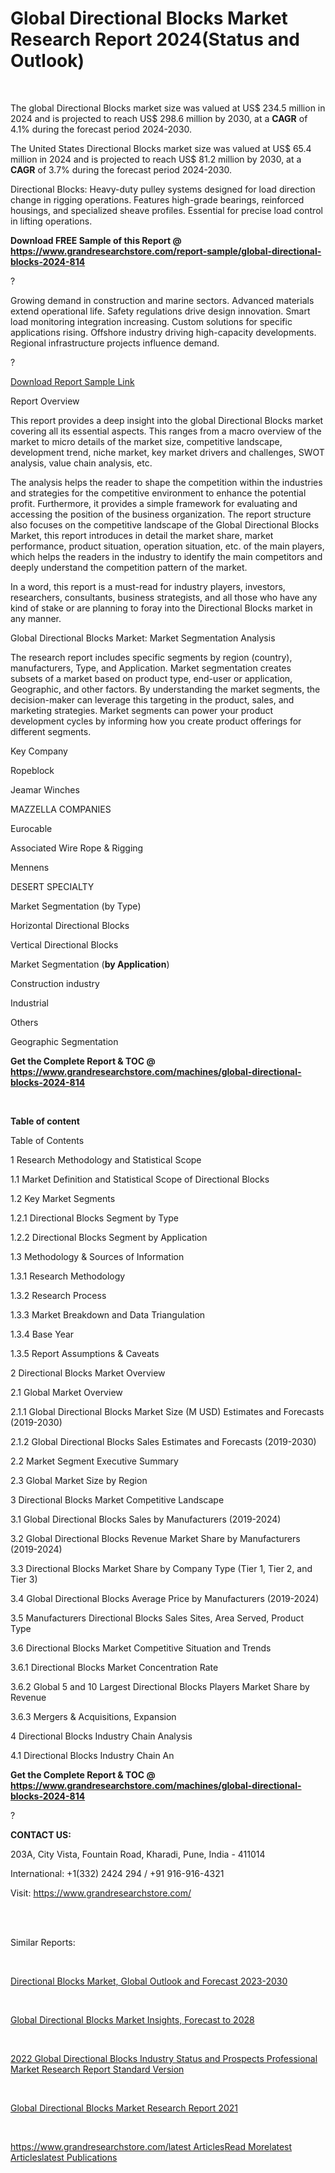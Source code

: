 <h1>Global Directional Blocks Market Research Report 2024(Status and Outlook)</h1><br/><p>The global Directional Blocks market size was valued at US$ 234.5 million in 2024 and is projected to reach US$ 298.6 million by 2030, at a <strong>CAGR</strong> of 4.1% during the forecast period 2024-2030.</p>
 
 
 
 <p>The United States Directional Blocks market size was valued at US$ 65.4 million in 2024 and is projected to reach US$ 81.2 million by 2030, at a <strong>CAGR</strong> of 3.7% during the forecast period 2024-2030.</p>
 
 
 
 <p>Directional Blocks: Heavy-duty pulley systems designed for load direction change in rigging operations. Features high-grade bearings, reinforced housings, and specialized sheave profiles. Essential for precise load control in lifting operations.</p>
 
 
 
 <div><b>Download FREE Sample of this Report @ <a href="https://www.grandresearchstore.com/report-sample/global-directional-blocks-2024-814">https://www.grandresearchstore.com/report-sample/global-directional-blocks-2024-814</a></b></div>
 
 
 
 <p>? </p>
 
 
 
 <p>Growing demand in construction and marine sectors. Advanced materials extend operational life. Safety regulations drive design innovation. Smart load monitoring integration increasing. Custom solutions for specific applications rising. Offshore industry driving high-capacity developments. Regional infrastructure projects influence demand.</p>
 
 
 
 <p>? </p>
 
 
 
 <p><a href="https://www.grandresearchstore.com/mr-admin/report-sample/global-directional-blocks-2024-814">Download Report Sample Link</a></p>
 
 
 
 <p>Report Overview</p>
 
 
 
 <p>This report provides a deep insight into the global Directional Blocks market covering all its essential aspects. This ranges from a macro overview of the market to micro details of the market size, competitive landscape, development trend, niche market, key market drivers and challenges, SWOT analysis, value chain analysis, etc.</p>
 
 
 
 <p>The analysis helps the reader to shape the competition within the industries and strategies for the competitive environment to enhance the potential profit. Furthermore, it provides a simple framework for evaluating and accessing the position of the business organization. The report structure also focuses on the competitive landscape of the Global Directional Blocks Market, this report introduces in detail the market share, market performance, product situation, operation situation, etc. of the main players, which helps the readers in the industry to identify the main competitors and deeply understand the competition pattern of the market.</p>
 
 
 
 <p>In a word, this report is a must-read for industry players, investors, researchers, consultants, business strategists, and all those who have any kind of stake or are planning to foray into the Directional Blocks market in any manner.</p>
 
 
 
 <p>Global Directional Blocks Market: Market Segmentation Analysis</p>
 
 
 
 <p>The research report includes specific segments by region (country), manufacturers, Type, and Application. Market segmentation creates subsets of a market based on product type, end-user or application, Geographic, and other factors. By understanding the market segments, the decision-maker can leverage this targeting in the product, sales, and marketing strategies. Market segments can power your product development cycles by informing how you create product offerings for different segments.</p>
 
 
 
 <p>Key Company</p>
 
 
 
 <p>Ropeblock</p>
 
 
 
 <p>Jeamar Winches</p>
 
 
 
 <p>MAZZELLA COMPANIES</p>
 
 
 
 <p>Eurocable</p>
 
 
 
 <p>Associated Wire Rope & Rigging</p>
 
 
 
 <p>Mennens</p>
 
 
 
 <p>DESERT SPECIALTY</p>
 
 
 
 <p>Market Segmentation (by Type)</p>
 
 
 
 <p>Horizontal Directional Blocks</p>
 
 
 
 <p>Vertical Directional Blocks</p>
 
 
 
 <p>Market Segmentation (<strong>by Application</strong>)</p>
 
 
 
 <p>Construction industry</p>
 
 
 
 <p>Industrial</p>
 
 
 
 <p>Others</p>
 
 
 
 <p>Geographic Segmentation</p>
 
 
 
 <div><b>Get the Complete Report & TOC @ <a href="https://www.grandresearchstore.com/machines/global-directional-blocks-2024-814">https://www.grandresearchstore.com/machines/global-directional-blocks-2024-814</a></b></div>
 
 
 
 <p><br />
 
 <b>Table of content</b></p>
 
 
 
 <p>Table of Contents<br />
 
 1 Research Methodology and Statistical Scope<br />
 
 1.1 Market Definition and Statistical Scope of Directional Blocks<br />
 
 1.2 Key Market Segments<br />
 
 1.2.1 Directional Blocks Segment by Type<br />
 
 1.2.2 Directional Blocks Segment by Application<br />
 
 1.3 Methodology & Sources of Information<br />
 
 1.3.1 Research Methodology<br />
 
 1.3.2 Research Process<br />
 
 1.3.3 Market Breakdown and Data Triangulation<br />
 
 1.3.4 Base Year<br />
 
 1.3.5 Report Assumptions & Caveats<br />
 
 2 Directional Blocks Market Overview<br />
 
 2.1 Global Market Overview<br />
 
 2.1.1 Global Directional Blocks Market Size (M USD) Estimates and Forecasts (2019-2030)<br />
 
 2.1.2 Global Directional Blocks Sales Estimates and Forecasts (2019-2030)<br />
 
 2.2 Market Segment Executive Summary<br />
 
 2.3 Global Market Size by Region<br />
 
 3 Directional Blocks Market Competitive Landscape<br />
 
 3.1 Global Directional Blocks Sales by Manufacturers (2019-2024)<br />
 
 3.2 Global Directional Blocks Revenue Market Share by Manufacturers (2019-2024)<br />
 
 3.3 Directional Blocks Market Share by Company Type (Tier 1, Tier 2, and Tier 3)<br />
 
 3.4 Global Directional Blocks Average Price by Manufacturers (2019-2024)<br />
 
 3.5 Manufacturers Directional Blocks Sales Sites, Area Served, Product Type<br />
 
 3.6 Directional Blocks Market Competitive Situation and Trends<br />
 
 3.6.1 Directional Blocks Market Concentration Rate<br />
 
 3.6.2 Global 5 and 10 Largest Directional Blocks Players Market Share by Revenue<br />
 
 3.6.3 Mergers & Acquisitions, Expansion<br />
 
 4 Directional Blocks Industry Chain Analysis<br />
 
 4.1 Directional Blocks Industry Chain An</p>
 
 
 
 <div><b>Get the Complete Report & TOC @ <a href="https://www.grandresearchstore.com/machines/global-directional-blocks-2024-814">https://www.grandresearchstore.com/machines/global-directional-blocks-2024-814</a></b></div>
 
 
 
 <p>? </p>
 
 
 
 <p><b>CONTACT US:</b><br />
 
 203A, City Vista, Fountain Road, Kharadi, Pune, India - 411014<br />
 
 International: +1(332) 2424 294 / +91 916-916-4321<br />
 
 Visit: <a href="https://www.grandresearchstore.com/">https://www.grandresearchstore.com/</a><br />
 
 <br />
 
 <br />
 
 Similar Reports:<br />
 
 <br />
 
 <a href="https://www.grandresearchstore.com/machines/global-directional-blocks-forecast-2023-2030-355">Directional Blocks Market, Global Outlook and Forecast 2023-2030</a><br />
 
 <br />
 
 <a href="https://www.grandresearchstore.com/machines/global-directional-blocks-2028-642">Global Directional Blocks Market Insights, Forecast to 2028</a><br />
 
 <br />
 
 <a href="https://www.grandresearchstore.com/machines/global-directional-blocks-2022-536">2022 Global Directional Blocks Industry Status and Prospects Professional Market Research Report Standard Version</a><br />
 
 <br />
 
 <a href="https://www.grandresearchstore.com/manufacturing-and-construction/global-directional-blocks-2021-606">Global Directional Blocks Market Research Report 2021</a><br />
 
 <br />
 
 <a href="https://gyeongbokgung.com">https://www.grandresearchstore.com/</a><a href="https://hallyeomaritime.com">latest Articles</a><a href="https://jingwansa.com">Read More</a><a href="https://nguoiviet.jp/">latest Articles</a><a href="https://www.intelmarketresearch.com/">latest Publications</a></p>